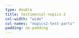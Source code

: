 ```yaml
---
type: double
title: testimonial-nopics-2
col-width: "wide"
col-names: "nopics2-test-parts"
padding: no-padding
---
```

